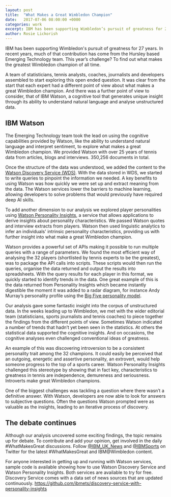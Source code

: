 ```yaml
---
layout: post
title:  "What Makes a Great Wimbledon Champion"
date:   2017-07-06 08:00:00 +0000
categories: work
excerpt: IBM has been supporting Wimbledon’s pursuit of greatness for 27 years. In recent years, much of that contribution has come from the Hursley based Emerging Technology team. This year’s challenge? To find out what makes the greatest Wimbledon champion of all time.
author: Rosie Lickorish
---
```

IBM has been supporting Wimbledon's pursuit of greatness for 27 years. In recent years, much of that contribution has come from the Hursley based Emerging Technology team. This year’s challenge? To find out what makes the greatest Wimbledon champion of all time.

A team of statisticians, tennis analysts, coaches, journalists and developers assembled to start exploring this open ended question. It was clear from the start that each expert had a different point of view about what makes a great Wimbledon champion. And there was a further point of view to consider, that of IBM Watson, a cognitive tool that generates unique insight through its ability to understand natural language and analyse unstructured data.

## IBM Watson
The Emerging Technology team took the lead on using the cognitive capabilities provided by Watson, like the ability to understand natural language and interpret sentiment, to explore what makes a great Wimbledon champion. We provided Watson with over 25 years of tennis data from articles, blogs and interviews. 350,256 documents in total.

Once the structure of the data was understood, we added the content to the <a href="https://www.ibm.com/watson/developercloud/doc/discovery/index.html">Watson Discovery Service (WDS)</a>. With the data stored in WDS, we started to write queries to pinpoint the information we needed. A key benefits to using Watson was how quickly we were set up and extract meaning from the data.  The Watson services lower the barriers to machine learning, allowing developers to solve problems that would previously have required deep AI skills.

To add another dimension to our analysis we explored player personalities using <a href="https://www.ibm.com/watson/developercloud/doc/personality-insights/index.html">Watson Personality Insights</a>, a service that allows applications to derive insights about personality characteristics. We passed Watson quotes and interview extracts from players. Watson then used linguistic analytics to infer an individuals' intrinsic personality characteristics, providing us with further insight into what make a great Wimbledon champion.

Watson provides a powerful set of APIs making it possible to run multiple queries with a range of parameters. We found the most efficient way of analysing the 32 players (shortlisted by tennis experts to be the greatest), was to package the API calls into scripts. These scripts would then run the queries, organise the data returned and output the results into spreadsheets. With the query results for each player in this format, we quickly started to identify trends in the data. One great example of this is the data returned from Personality Insights which became instantly digestible the moment it was added to a radar diagram, for instance Andy Murray’s personality profile using the <a href="https://www.ibm.com/watson/developercloud/doc/personality-insights/models.html#outputBigFive">Big Five personality model</a>.

Our analysis gave some fantastic insight into the corpus of unstructured data. In the weeks leading up to Wimbledon, we met with the wider editorial team (statisticians, sports journalists and tennis coaches) to piece together the findings from the different points of view. Sometimes Watson indicated a number of trends that hadn’t yet been seen in the statistics. At others the statistical data supported the cognitive insights. And on occasions, the cognitive analyses even challenged conventional ideas of greatness.

An example of this was discovering introversion to be a consistent personality trait among the 32 champions. It could easily be perceived that an outgoing, energetic and assertive personality, an extrovert, would help someone progress to the top of a sports career. Watson Personality Insights challenged this stereotype by showing that in fact key, characteristics to greatness in tennis are independence, demureness and seriousness.  Introverts make great Wimbledon champions.

One of the biggest challenges was tackling a question where there wasn’t a definitive answer. With Watson, developers are now able to look for answers to subjective questions. Often the questions Watson prompted were as valuable as the insights, leading to an iterative process of discovery.

## The debate continues
Although our analysis uncovered some exciting findings, the topic remains up for debate. To contribute and add your opinion, get involved in the daily #WhatMakesGreat discussions. Follow <a href="https://twitter.com/intent/follow?screen_name=IBM_UK_News">@IBM_UK_News</a> and <a href="http://ibmsports/">@IBMSports</a> on Twitter for the latest #WhatMakesGreat and IBM@Wimbledon content.

For anyone interested in getting up and running with Watson services, sample code is available
showing how to use Watson Discovery Service and Watson Personality Insights. Both services are available to try for free. Discovery Service comes with a data set of news sources that are updated continuously. https://github.com/ibmets/discovery-service-with-personality-insights
